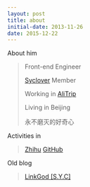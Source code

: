 ```yaml
---
layout: post
title: about
initial-date: 2013-11-26
date: 2015-12-22
---
```


About him

> Front-end Engineer
>
> [Syclover](http://weibo.com/sycloversyc) Member
>
> Working in [AliTrip](https://www.alitrip.com)
>
> Living in Beijing
>
> 永不磨灭的好奇心

Activities in

> [Zhihu](http://www.zhihu.com/people/linkgod)
> [GitHub](https://github.com/linkgod)

Old blog

> [LinkGod \[S.Y.C\]](http://linkgod.diandian.com/)
